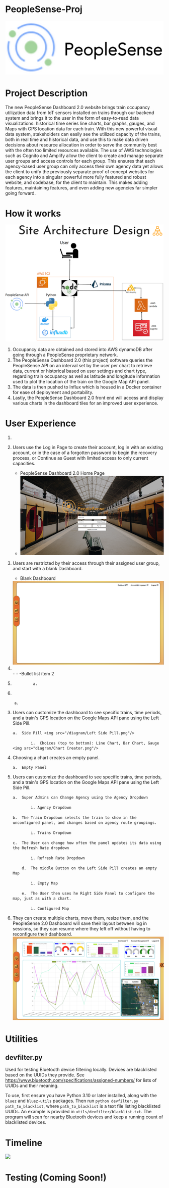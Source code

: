 # PeopleSense-Proj
![Project Logo](https://github.com/GShatrawJr/CSC131-CalTrans-Project/blob/a6ff61eb07f03abcc1cef30f093efeb5f0c5a77c/Resources/PeopleSense%20Logo.png)





# Project Description
The new PeopleSense Dashboard 2.0 website brings train occupancy utilization data from IoT sensors installed on trains through our backend system and brings it to the user in the form of easy-to-read data visualizations: historical time series line charts, bar graphs, gauges, and Maps with GPS location data for each train. With this new powerful visual data system, stakeholders can easily see the utilized capacity of the trains, both in real time and historical data, and use this to make data driven decisions about resource allocation in order to serve the community best with the often too limited resources available. The use of AWS technologies such as Cognito and Amplify allow the client to create and manage separate user groups and access controls for each group.  This ensures that each agency-based user group can only access their own agency data yet allows the client to unify the previously separate proof of concept websites for each agency into a singular powerful more fully featured and robust website, and codebase, for the client to maintain.  This makes adding features, maintaining features, and even adding new agencies far simpler going forward. 


# How it works

<img src="/diagram/Project Architecture Diagram.png"/>

1.	Occupancy data are obtained and stored into AWS dynamoDB after going through a PeopleSense proprietary network.  
2.	The PeopleSense Dashboard 2.0 (this project) software queries the PeopleSense API on an interval set by the user per chart to retrieve data, current or historical based on user settings and chart type, regarding train occupancy as well as latitude and longitude information used to plot the location of the train on the Google Map API panel.  
3.	The data is then pushed to Influx which is housed in a Docker container for ease of deployment and portability.  
4.	Lastly, the PeopleSense Dashboard 2.0 front end will access and display various charts in the dashboard tiles for an improved user experience.

# User Experience


1. 
2. Users use the Log in Page to create their account, log in with an existing account, or in the case of a forgotten password to begin the recovery process, or Continue as Guest with limited access to only current capacities.
    * PeopleSense Dashboard 2.0 Home Page  
    * <img src="/diagram/Log In Page.png"/>
3. Users are restricted by their access through their assigned user group, and start with a blank Dashboard.
    * Blank Dashboard  
    <img src="/diagram/Sample Empty Dashboard.png"/>


1. </br>
   -
    -  
   -Bullet list item 2  

1.	  
	  	    	a.	
	    
2.	
	
	    a.	  
3.	Users can customize the dashboard to see specific trains, time periods, and a train's GPS location on the Google Maps API pane using the Left Side Pill.
	
	    a.	Side Pill <img src="/diagram/Left Side Pill.png"/>
	    
            	i.	Choices (top to bottom): Line Chart, Bar Chart, Gauge <img src="diagram/Chart Creator.png"/>
4.	Choosing a chart creates an empty panel.
	
	    a.	Empty Panel

5.	Users can customize the dashboard to see specific trains, time periods, and a train's GPS location on the Google Maps API pane using the Left Side Pill.
	
	    a.	Super Admins can Change Agency using the Agency Dropdown
	    
            	i. Agency Dropdown
	
	    b.	The Train Dropdown selects the train to show in the unconfigured panel, and changes based on agency route groupings.
	    
            	i. Trains Dropdown
		
	    c.	The User can change how often the panel updates its data using the Refresh Rate dropdown
	    
            	i. Refresh Rate Dropdown
		
    	    d.	The middle Button on the Left Side Pill creates an empty Map
	    
            	i. Empty Map
		
    	    e.	The User then uses he Right Side Panel to configure the map, just as with a chart.
	    
            	i. Configured Map	
      
6.	They can create multiple charts, move them, resize them, and the PeopleSense 2.0 Dashboard will save their layout between log in sessions, so they can resume where they left off without having to reconfigure their dashboard. <img src="/diagram/Sample Filled Dashboard.png"/>



# Utilities
## devfilter.py
Used for testing Bluetooth device filtering locally. Devices are blacklisted based on the UUIDs they provide. See https://www.bluetooth.com/specifications/assigned-numbers/ for lists of UUIDs and their meaning.

To use, first ensure you have Python 3.10 or later installed, along with the `bluez` and `bluez-utils` packages. Then run `python devfilter.py path_to_blacklist`, where `path_to_blacklist` is a text file listing blacklisted UUIDs. An example is provided in `utils/devfilter/blacklist.txt`. The program will scan for nearby Bluetooth devices and keep a running count of blacklisted devices.
# Timeline

<img src="/diagram/timeline.png"/>

# Testing (Coming Soon!)
